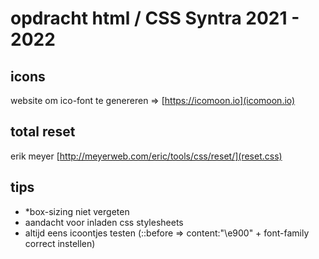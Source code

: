 # opdracht html / CSS Syntra 2021 - 2022


## icons

website om ico-font te genereren => [https://icomoon.io](icomoon.io)


## total reset

erik meyer [http://meyerweb.com/eric/tools/css/reset/](reset.css)


## tips

- \*box-sizing niet vergeten
- aandacht voor inladen css stylesheets
- altijd eens icoontjes testen (::before => content:"\e900" + font-family correct instellen)
